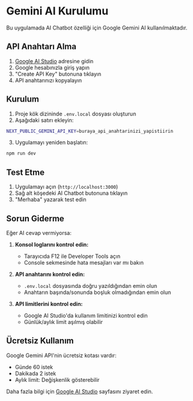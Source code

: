 # Gemini AI Kurulumu

Bu uygulamada AI Chatbot özelliği için Google Gemini AI kullanılmaktadır.

## API Anahtarı Alma

1. [Google AI Studio](https://makersuite.google.com/app/apikey) adresine gidin
2. Google hesabınızla giriş yapın
3. "Create API Key" butonuna tıklayın
4. API anahtarınızı kopyalayın

## Kurulum

1. Proje kök dizininde `.env.local` dosyası oluşturun
2. Aşağıdaki satırı ekleyin:

```bash
NEXT_PUBLIC_GEMINI_API_KEY=buraya_api_anahtarinizi_yapistiirin
```

3. Uygulamayı yeniden başlatın:

```bash
npm run dev
```

## Test Etme

1. Uygulamayı açın (`http://localhost:3000`)
2. Sağ alt köşedeki AI Chatbot butonuna tıklayın
3. "Merhaba" yazarak test edin

## Sorun Giderme

Eğer AI cevap vermiyorsa:

1. **Konsol loglarını kontrol edin:**
   - Tarayıcıda F12 ile Developer Tools açın
   - Console sekmesinde hata mesajları var mı bakın

2. **API anahtarını kontrol edin:**
   - `.env.local` dosyasında doğru yazıldığından emin olun
   - Anahtarın başında/sonunda boşluk olmadığından emin olun

3. **API limitlerini kontrol edin:**
   - Google AI Studio'da kullanım limitinizi kontrol edin
   - Günlük/aylık limit aşılmış olabilir

## Ücretsiz Kullanım

Google Gemini API'nin ücretsiz kotası vardır:
- Günde 60 istek
- Dakikada 2 istek
- Aylık limit: Değişkenlik gösterebilir

Daha fazla bilgi için [Google AI Studio](https://makersuite.google.com/) sayfasını ziyaret edin. 